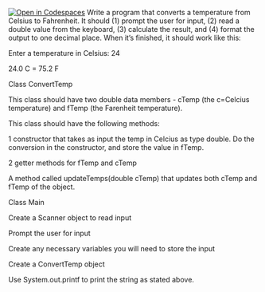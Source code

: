 [![Open in Codespaces](https://classroom.github.com/assets/launch-codespace-2972f46106e565e64193e422d61a12cf1da4916b45550586e14ef0a7c637dd04.svg)](https://classroom.github.com/open-in-codespaces?assignment_repo_id=20350202)
Write a program that converts a temperature from Celsius to Fahrenheit. It should (1) prompt the user for input, (2) read a double value from the keyboard, (3) calculate the result, and (4) format the output to one decimal place. When it’s finished, it should work like this:

Enter a temperature in Celsius: 24


24.0 C = 75.2 F

Class ConvertTemp

This class should have two double data members - cTemp (the c=Celcius temperature) and fTemp (the Farenheit temperature).

This class should have the following methods: 

1 constructor that takes as input the temp in Celcius as type double. Do the conversion in the constructor, and store the value in fTemp.

2 getter methods for fTemp and cTemp

A method called updateTemps(double cTemp) that updates both cTemp and fTemp of the object.

Class Main

Create a Scanner object to read input

Prompt the user for input

Create any necessary variables you will need to store the input

Create a ConvertTemp object

Use System.out.printf to print the string as stated above.

